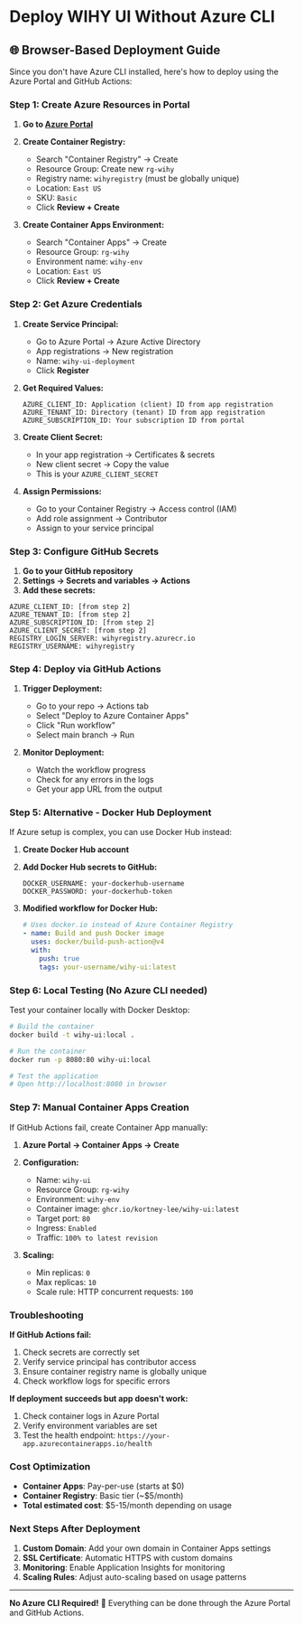 # Deploy WIHY UI Without Azure CLI

## 🌐 Browser-Based Deployment Guide

Since you don't have Azure CLI installed, here's how to deploy using the Azure Portal and GitHub Actions:

### **Step 1: Create Azure Resources in Portal**

1. **Go to [Azure Portal](https://portal.azure.com)**

2. **Create Container Registry:**
   - Search "Container Registry" → Create
   - Resource Group: Create new `rg-wihy`
   - Registry name: `wihyregistry` (must be globally unique)
   - Location: `East US`
   - SKU: `Basic`
   - Click **Review + Create**

3. **Create Container Apps Environment:**
   - Search "Container Apps" → Create
   - Resource Group: `rg-wihy`
   - Environment name: `wihy-env`
   - Location: `East US`
   - Click **Review + Create**

### **Step 2: Get Azure Credentials**

1. **Create Service Principal:**
   - Go to Azure Portal → Azure Active Directory
   - App registrations → New registration
   - Name: `wihy-ui-deployment`
   - Click **Register**

2. **Get Required Values:**
   ```
   AZURE_CLIENT_ID: Application (client) ID from app registration
   AZURE_TENANT_ID: Directory (tenant) ID from app registration
   AZURE_SUBSCRIPTION_ID: Your subscription ID from portal
   ```

3. **Create Client Secret:**
   - In your app registration → Certificates & secrets
   - New client secret → Copy the value
   - This is your `AZURE_CLIENT_SECRET`

4. **Assign Permissions:**
   - Go to your Container Registry → Access control (IAM)
   - Add role assignment → Contributor
   - Assign to your service principal

### **Step 3: Configure GitHub Secrets**

1. **Go to your GitHub repository**
2. **Settings → Secrets and variables → Actions**
3. **Add these secrets:**

```
AZURE_CLIENT_ID: [from step 2]
AZURE_TENANT_ID: [from step 2]
AZURE_SUBSCRIPTION_ID: [from step 2]
AZURE_CLIENT_SECRET: [from step 2]
REGISTRY_LOGIN_SERVER: wihyregistry.azurecr.io
REGISTRY_USERNAME: wihyregistry
```

### **Step 4: Deploy via GitHub Actions**

1. **Trigger Deployment:**
   - Go to your repo → Actions tab
   - Select "Deploy to Azure Container Apps"
   - Click "Run workflow"
   - Select main branch → Run

2. **Monitor Deployment:**
   - Watch the workflow progress
   - Check for any errors in the logs
   - Get your app URL from the output

### **Step 5: Alternative - Docker Hub Deployment**

If Azure setup is complex, you can use Docker Hub instead:

1. **Create Docker Hub account**
2. **Add Docker Hub secrets to GitHub:**
   ```
   DOCKER_USERNAME: your-dockerhub-username
   DOCKER_PASSWORD: your-dockerhub-token
   ```

3. **Modified workflow for Docker Hub:**
   ```yaml
   # Uses docker.io instead of Azure Container Registry
   - name: Build and push Docker image
     uses: docker/build-push-action@v4
     with:
       push: true
       tags: your-username/wihy-ui:latest
   ```

### **Step 6: Local Testing (No Azure CLI needed)**

Test your container locally with Docker Desktop:

```bash
# Build the container
docker build -t wihy-ui:local .

# Run the container
docker run -p 8080:80 wihy-ui:local

# Test the application
# Open http://localhost:8080 in browser
```

### **Step 7: Manual Container Apps Creation**

If GitHub Actions fail, create Container App manually:

1. **Azure Portal → Container Apps → Create**
2. **Configuration:**
   - Name: `wihy-ui`
   - Resource Group: `rg-wihy`
   - Environment: `wihy-env`
   - Container image: `ghcr.io/kortney-lee/wihy-ui:latest`
   - Target port: `80`
   - Ingress: `Enabled`
   - Traffic: `100% to latest revision`

3. **Scaling:**
   - Min replicas: `0`
   - Max replicas: `10`
   - Scale rule: HTTP concurrent requests: `100`

### **Troubleshooting**

**If GitHub Actions fail:**
1. Check secrets are correctly set
2. Verify service principal has contributor access
3. Ensure container registry name is globally unique
4. Check workflow logs for specific errors

**If deployment succeeds but app doesn't work:**
1. Check container logs in Azure Portal
2. Verify environment variables are set
3. Test the health endpoint: `https://your-app.azurecontainerapps.io/health`

### **Cost Optimization**

- **Container Apps**: Pay-per-use (starts at $0)
- **Container Registry**: Basic tier (~$5/month)
- **Total estimated cost**: $5-15/month depending on usage

### **Next Steps After Deployment**

1. **Custom Domain**: Add your own domain in Container Apps settings
2. **SSL Certificate**: Automatic HTTPS with custom domains
3. **Monitoring**: Enable Application Insights for monitoring
4. **Scaling Rules**: Adjust auto-scaling based on usage patterns

---

**No Azure CLI Required!** 🎉
Everything can be done through the Azure Portal and GitHub Actions.